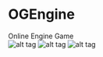 # OGEngine
Online Engine Game
<br>
![alt tag](http://i48.tinypic.com/15dv2nc.png)
![alt tag](http://i50.tinypic.com/2dqms29.png)
![alt tag](http://i46.tinypic.com/142dfyw.png)
